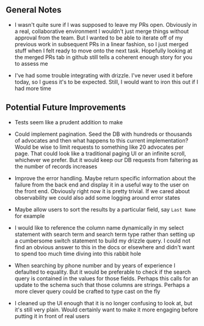 
## General Notes

- I wasn't quite sure if I was supposed to leave my PRs open. Obviously in a real, collaborative environment I wouldn't just merge things without approval from the team. But I wanted to be able to iterate off of my previous work in subsequent PRs in a linear fashion, so I just merged stuff when I felt ready to move onto the next task. Hopefully looking at the merged PRs tab in github still tells a coherent enough story for you to assess me

- I've had some trouble integrating with drizzle. I've never used it before today, so I guess it's to be expected. Still, I would want to iron this out if I had more time


## Potential Future Improvements

- Tests seem like a prudent addition to make

- Could implement pagination. Seed the DB with hundreds or thousands of advocates and then what happens to this current implementation? Would be wise to limit requests to something like 20 advocates per page. That could look like a traditional paging UI or an infinite scroll, whichever we prefer. But it would keep our DB requests from faltering as the number of records increases

- Improve the error handling. Maybe return specific information about the failure from the back end and display it in a useful way to the user on the front end. Obviously right now it is pretty trivial. If we cared about observability we could also add some logging around error states

- Maybe allow users to sort the results by a particular field, say `Last Name` for example

- I would like to reference the column name dynamically in my select statement with search term and search term type rather than setting up a cumbersome switch statement to build my drizzle query. I could not find an obvious answer to this in the docs or elsewhere and didn't want to spend too much time diving into this rabbit hole

- When searching by phone number and by years of experience I defaulted to equality. But it would be preferable to check if the search query is contained in the values for those fields. Perhaps this calls for an update to the schema such that those columns are strings. Perhaps a more clever query could be crafted to type cast on the fly

- I cleaned up the UI enough that it is no longer confusing to look at, but it's still very plain. Would certainly want to make it more engaging before putting it in front of real users